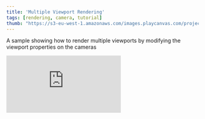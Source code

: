 ```yaml
---
title: 'Multiple Viewport Rendering'
tags: [rendering, camera, tutorial]
thumb: "https://s3-eu-west-1.amazonaws.com/images.playcanvas.com/projects/12/443666/FA3675-image-75.jpg"
---
```


A sample showing how to render multiple viewports by modifying the viewport properties on the cameras

<div className="iframe-container">
    <iframe loading="lazy" src="https://playcanv.as/p/bkLdoYPQ/" title="Multiple Viewport Rendering" webkitallowfullscreen="true" mozallowfullscreen="true" allow="autoplay" allowfullscreen="true" allowvr="" scrolling="no" frameborder="0" />
</div>
